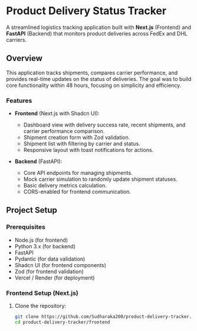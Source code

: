 # Product Delivery Status Tracker

A streamlined logistics tracking application built with **Next.js** (Frontend) and **FastAPI** (Backend) that monitors product deliveries across FedEx and DHL carriers.

## Overview

This application tracks shipments, compares carrier performance, and provides real-time updates on the status of deliveries. The goal was to build core functionality within 48 hours, focusing on simplicity and efficiency.

### Features
- **Frontend** (Next.js with Shadcn UI):
  - Dashboard view with delivery success rate, recent shipments, and carrier performance comparison.
  - Shipment creation form with Zod validation.
  - Shipment list with filtering by carrier and status.
  - Responsive layout with toast notifications for actions.
  
- **Backend** (FastAPI):
  - Core API endpoints for managing shipments.
  - Mock carrier simulation to randomly update shipment statuses.
  - Basic delivery metrics calculation.
  - CORS-enabled for frontend communication.


## Project Setup

### Prerequisites

- Node.js (for frontend)
- Python 3.x (for backend)
- FastAPI
- Pydantic (for data validation)
- Shadcn UI (for frontend components)
- Zod (for frontend validation)
- Vercel / Render (for deployment)

### Frontend Setup (Next.js)
1. Clone the repository:
   ```bash
   git clone https://github.com/Sudharaka200/product-delivery-tracker.git
   cd product-delivery-tracker/frontend
